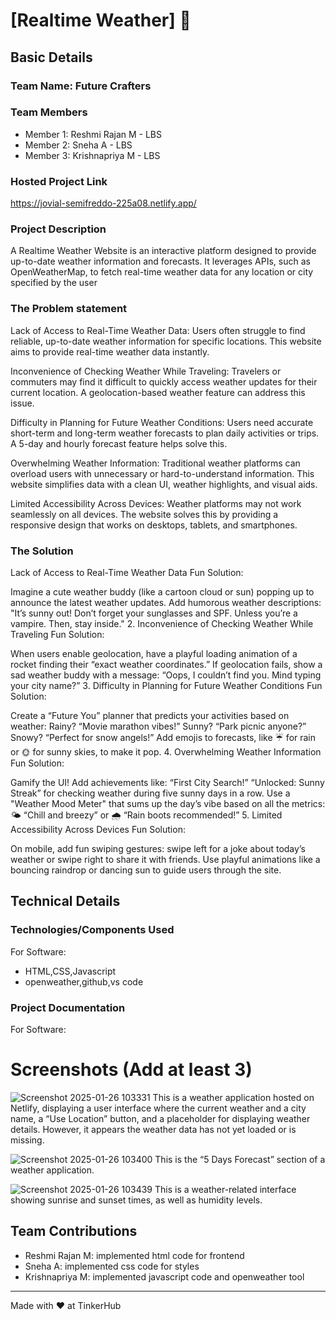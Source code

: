 # [Realtime Weather] 🎯


## Basic Details
### Team Name: Future Crafters


### Team Members
- Member 1: Reshmi Rajan M - LBS
- Member 2: Sneha A - LBS
- Member 3: Krishnapriya M - LBS

### Hosted Project Link
https://jovial-semifreddo-225a08.netlify.app/

### Project Description
A Realtime Weather Website is an interactive platform designed to provide up-to-date weather information and forecasts. It leverages APIs, such as OpenWeatherMap, to fetch real-time weather data for any location or city specified by the user

### The Problem statement
Lack of Access to Real-Time Weather Data:
Users often struggle to find reliable, up-to-date weather information for specific locations. This website aims to provide real-time weather data instantly.

Inconvenience of Checking Weather While Traveling:
Travelers or commuters may find it difficult to quickly access weather updates for their current location. A geolocation-based weather feature can address this issue.

Difficulty in Planning for Future Weather Conditions:
Users need accurate short-term and long-term weather forecasts to plan daily activities or trips. A 5-day and hourly forecast feature helps solve this.

Overwhelming Weather Information:
Traditional weather platforms can overload users with unnecessary or hard-to-understand information. This website simplifies data with a clean UI, weather highlights, and visual aids.

Limited Accessibility Across Devices:
Weather platforms may not work seamlessly on all devices. The website solves this by providing a responsive design that works on desktops, tablets, and smartphones.

### The Solution
Lack of Access to Real-Time Weather Data
Fun Solution:

Imagine a cute weather buddy (like a cartoon cloud or sun) popping up to announce the latest weather updates.
Add humorous weather descriptions: "It’s sunny out! Don’t forget your sunglasses and SPF. Unless you’re a vampire. Then, stay inside."
2. Inconvenience of Checking Weather While Traveling
Fun Solution:

When users enable geolocation, have a playful loading animation of a rocket finding their “exact weather coordinates.”
If geolocation fails, show a sad weather buddy with a message: “Oops, I couldn’t find you. Mind typing your city name?”
3. Difficulty in Planning for Future Weather Conditions
Fun Solution:

Create a “Future You” planner that predicts your activities based on weather:
Rainy? “Movie marathon vibes!”
Sunny? “Park picnic anyone?”
Snowy? “Perfect for snow angels!”
Add emojis to forecasts, like ☔ for rain or 🌞 for sunny skies, to make it pop.
4. Overwhelming Weather Information
Fun Solution:

Gamify the UI! Add achievements like:
“First City Search!”
“Unlocked: Sunny Streak” for checking weather during five sunny days in a row.
Use a "Weather Mood Meter" that sums up the day’s vibe based on all the metrics:
🌤️ “Chill and breezy” or 🌧️ “Rain boots recommended!”
5. Limited Accessibility Across Devices
Fun Solution:

On mobile, add fun swiping gestures: swipe left for a joke about today’s weather or swipe right to share it with friends.
Use playful animations like a bouncing raindrop or dancing sun to guide users through the site.


## Technical Details
### Technologies/Components Used
For Software:
- HTML,CSS,Javascript
- openweather,github,vs code

### Project Documentation
For Software:

# Screenshots (Add at least 3)
![Screenshot 2025-01-26 103331](https://github.com/user-attachments/assets/c20b2cde-93c4-4a07-901a-c1f4ec3df4f7)
This is a weather application hosted on Netlify, displaying a user interface where the current weather and a city name, a “Use Location” button, and a placeholder for displaying weather details. However, it appears the weather data has not yet loaded or is missing.

![Screenshot 2025-01-26 103400](https://github.com/user-attachments/assets/adae14b9-d542-451e-ac34-ba4629287e7b)
This is the “5 Days Forecast” section of a weather application.

![Screenshot 2025-01-26 103439](https://github.com/user-attachments/assets/4a1135d9-1213-46d1-8f03-a12ecb79ba36)
This is a weather-related interface showing sunrise and sunset times, as well as humidity levels.


## Team Contributions
- Reshmi Rajan M: implemented html code for frontend
- Sneha A: implemented css code for styles
- Krishnapriya M: implemented javascript code and openweather tool

---
Made with ❤️ at TinkerHub
